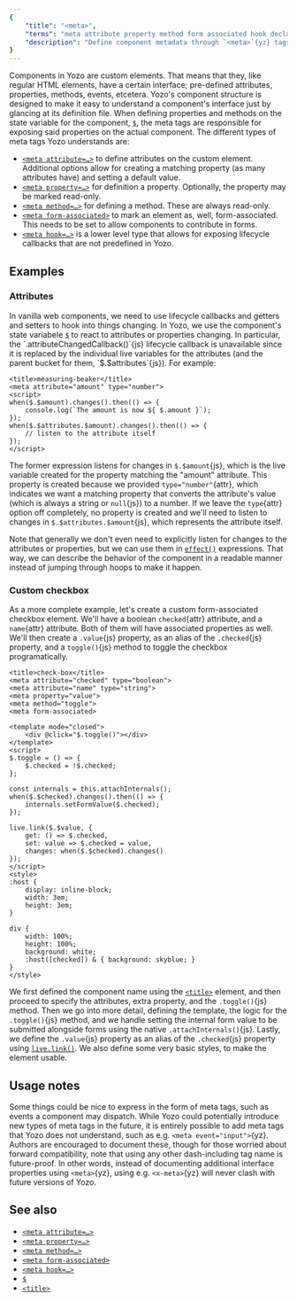 ```yaml
---
{
	"title": "<meta>",
	"terms": "meta attribute property method form associated hook declar defin interface document",
	"description": "Define component metadata through `<meta>`{yz} tags, such as attributes, properties, methods, and more."
}
---
```


Components in Yozo are custom elements. That means that they, like regular HTML elements, have a certain interface; pre-defined attributes, properties, methods, events, etcetera. Yozo's component structure is designed to make it easy to understand a component's interface just by glancing at its definition file. When defining properties and methods on the state variable for the component, [`$`](/docs/components/$/), the meta tags are responsible for exposing said properties on the actual component. The different types of meta tags Yozo understands are:

- [`<meta attribute=…>`](/docs/components/meta/attribute/) to define attributes on the custom element. Additional options allow for creating a matching property (as many attributes have) and setting a default value.
- [`<meta property=…>`](/docs/components/meta/property/) for definition a property. Optionally, the property may be marked read-only.
- [`<meta method=…>`](/docs/components/meta/method/) for defining a method. These are always read-only.
- [`<meta form-associated>`](/docs/components/meta/form-associated/) to mark an element as, well, form-associated. This needs to be set to allow components to contribute in forms.
- [`<meta hook=…>`](/docs/components/meta/hook/) is a lower level type that allows for exposing lifecycle callbacks that are not predefined in Yozo.

## Examples

### Attributes

In vanilla web components, we need to use lifecycle callbacks and getters and setters to hook into things changing. In Yozo, we use the component's state variabele [`$`](/docs/components/$/) to react to attributes or properties changing. In particular, the `.attributeChangedCallback()`{js} lifecycle callback is unavailable since it is replaced by the individual live variables for the attributes (and the parent bucket for them, `$.$attributes`{js}). For example:

```yz
<title>measuring-beaker</title>
<meta attribute="amount" type="number">
<script>
when($.$amount).changes().then(() => {
	console.log(`The amount is now ${ $.amount }`);
});
when($.$attributes.$amount).changes().then(() => {
	// listen to the attribute itself
});
</script>
```

The former expression listens for changes in `$.$amount`{js}, which is the live variable created for the property matching the "amount" attribute. This property is created because we provided `type="number"`{attr}, which indicates we want a matching property that converts the attribute's value (which is always a string or `null`{js}) to a number. If we leave the `type`{attr} option off completely, no property is created and we'll need to listen to changes in `$.$attributes.$amount`{js}, which represents the attribute itself.

Note that generally we don't even need to explicitly listen for changes to the attributes or properties, but we can use them in [`effect()`](/docs/effect/) expressions. That way, we can describe the behavior of the component in a readable manner instead of jumping through hoops to make it happen.

### Custom checkbox

As a more complete example, let's create a custom form-associated checkbox element. We'll have a boolean `checked`{attr} attribute, and a `name`{attr} attribute. Both of them will have associated properties as well. We'll then create a `.value`{js} property, as an alias of the `.checked`{js} property, and a `toggle()`{js} method to toggle the checkbox programatically.

```yz
<title>check-box</title>
<meta attribute="checked" type="boolean">
<meta attribute="name" type="string">
<meta property="value">
<meta method="toggle">
<meta form-associated>

<template mode="closed">
	<div @click="$.toggle()"></div>
</template>
<script>
$.toggle = () => {
	$.checked = !$.checked;
};

const internals = this.attachInternals();
when($.$checked).changes().then(() => {
	internals.setFormValue($.checked);
});

live.link($.$value, {
	get: () => $.checked,
	set: value => $.checked = value,
	changes: when($.$checked).changes()
});
</script>
<style>
:host {
	display: inline-block;
	width: 3em;
	height: 3em;
}

div {
	width: 100%;
	height: 100%;
	background: white;
	:host([checked]) & { background: skyblue; }
}
</style>
```

We first defined the component name using the [`<title>`](/docs/components/title/) element, and then proceed to specify the attributes, extra property, and the `.toggle()`{js} method. Then we go into more detail, defining the template, the logic for the `.toggle()`{js} method, and we handle setting the internal form value to be submitted alongside forms using the native `.attachInternals()`{js}. Lastly, we define the `.value`{js} property as an alias of the `.checked`{js} property using [`live.link()`](/docs/live/link/). We also define some very basic styles, to make the element usable.

## Usage notes

Some things could be nice to express in the form of meta tags, such as events a component may dispatch. While Yozo could potentially introduce new types of meta tags in the future, it is entirely possible to add meta tags that Yozo does not understand, such as e.g. `<meta event="input">`{yz}. Authors are encouraged to document these, though for those worried about forward compatibility, note that using any other dash-including tag name is future-proof. In other words, instead of documenting additional interface properties using `<meta>`{yz}, using e.g. `<x-meta>`{yz} will never clash with future versions of Yozo.

## See also

- [`<meta attribute=…>`](/docs/components/meta/attribute/)
- [`<meta property=…>`](/docs/components/meta/property/)
- [`<meta method=…>`](/docs/components/meta/method/)
- [`<meta form-associated>`](/docs/components/meta/form-associated/)
- [`<meta hook=…>`](/docs/components/meta/hook/)
- [`$`](/docs/components/$/)
- [`<title>`](/docs/components/title/)
